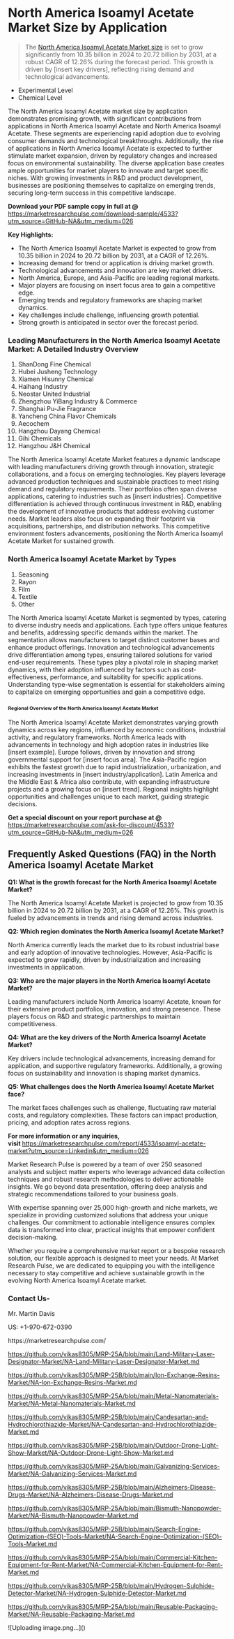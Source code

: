 <h1>North America Isoamyl Acetate Market&nbsp;Size by Application</h1><blockquote><p>The <a href="https://marketresearchpulse.com/download-sample/4533?utm_source=GitHub-NA&amp;utm_medium=026">North America Isoamyl Acetate Market size</a> is set to grow significantly from 10.35 billion in 2024 to 20.72 billion by 2031, at a robust CAGR of 12.26% during the forecast period. This growth is driven by [insert key drivers], reflecting rising demand and technological advancements.</p></blockquote><ul><li>Experimental Level <li> Chemical Level</li></ul><p>The North America Isoamyl Acetate market size by application demonstrates promising growth, with significant contributions from applications in North America Isoamyl Acetate and North America Isoamyl Acetate. These segments are experiencing rapid adoption due to evolving consumer demands and technological breakthroughs. Additionally, the rise of applications in North America Isoamyl Acetate is expected to further stimulate market expansion, driven by regulatory changes and increased focus on environmental sustainability. The diverse application base creates ample opportunities for market players to innovate and target specific niches. With growing investments in R&D and product development, businesses are positioning themselves to capitalize on emerging trends, securing long-term success in this competitive landscape.</p><p><strong>Download your PDF sample copy in full at @ </strong><a href="https://marketresearchpulse.com/download-sample/4533?utm_source=GitHub-NA&amp;utm_medium=026">https://marketresearchpulse.com/download-sample/4533?utm_source=GitHub-NA&amp;utm_medium=026</a></p><p><strong>Key Highlights: </strong></p><ul><li>The North America Isoamyl Acetate Market is expected to grow from 10.35 billion in 2024 to 20.72 billion by 2031, at a CAGR of 12.26%.</li><li>Increasing demand for trend or application is driving market growth.</li><li>Technological advancements and innovation are key market drivers.</li><li>North America, Europe, and Asia-Pacific are leading regional markets.</li><li>Major players are focusing on insert focus area to gain a competitive edge.</li><li>Emerging trends and regulatory frameworks are shaping market dynamics.</li><li>Key challenges include challenge, influencing growth potential.</li><li>Strong growth is anticipated in sector over the forecast period.</li></ul><h3>Leading Manufacturers in the North America Isoamyl Acetate Market: A Detailed Industry Overview</h3><ol><li>ShanDong Fine Chemical</li><li>Hubei Jusheng Technology</li><li>Xiamen Hisunny Chemical</li><li>Haihang Industry</li><li>Neostar United Industrial</li><li>Zhengzhou YiBang Industry & Commerce</li><li>Shanghai Pu-Jie Fragrance</li><li>Yancheng China Flavor Chemicals</li><li>Aecochem</li><li>Hangzhou Dayang Chemical</li><li>Gihi Chemicals</li><li>Hangzhou J&H Chemical</li></ol><div class="flex max-w-full flex-col flex-grow"><div class="min-h-8 text-message flex w-full flex-col items-end gap-2 whitespace-normal break-words [.text-message+&amp;]:mt-5" dir="auto" data-message-author-role="assistant" data-message-id="fd8432e4-4910-450d-b182-61b7bfb0a01f" data-message-model-slug="gpt-4o"><div class="flex w-full flex-col gap-1 empty:hidden first:pt-[3px]"><div class="markdown prose w-full break-words dark:prose-invert light"><p>The North America Isoamyl Acetate Market features a dynamic landscape with leading manufacturers driving growth through innovation, strategic collaborations, and a focus on emerging technologies. Key players leverage advanced production techniques and sustainable practices to meet rising demand and regulatory requirements. Their portfolios often span diverse applications, catering to industries such as [insert industries]. Competitive differentiation is achieved through continuous investment in R&amp;D, enabling the development of innovative products that address evolving customer needs. Market leaders also focus on expanding their footprint via acquisitions, partnerships, and distribution networks. This competitive environment fosters advancements, positioning the North America Isoamyl Acetate Market for sustained growth.</p></div></div></div></div><h3>North America Isoamyl Acetate Market by Types</h3><ol><li>Seasoning <li> Rayon <li> Film <li> Textile <li> Other</li></ol><div class="flex max-w-full flex-col flex-grow"><div class="min-h-8 text-message flex w-full flex-col items-end gap-2 whitespace-normal break-words [.text-message+&amp;]:mt-5" dir="auto" data-message-author-role="assistant" data-message-id="084470be-0bb7-4664-bddf-5156b4f41249" data-message-model-slug="gpt-4o-mini"><div class="flex w-full flex-col gap-1 empty:hidden first:pt-[3px]"><div class="markdown prose w-full break-words dark:prose-invert light"><p>The North America Isoamyl Acetate Market is segmented by types, catering to diverse industry needs and applications. Each type offers unique features and benefits, addressing specific demands within the market. The segmentation allows manufacturers to target distinct customer bases and enhance product offerings. Innovation and technological advancements drive differentiation among types, ensuring tailored solutions for varied end-user requirements. These types play a pivotal role in shaping market dynamics, with their adoption influenced by factors such as cost-effectiveness, performance, and suitability for specific applications. Understanding type-wise segmentation is essential for stakeholders aiming to capitalize on emerging opportunities and gain a competitive edge.</p></div></div></div></div><h3><span style="font-size: 11px;">Regional Overview of the North America Isoamyl Acetate Market</span></h3><div class="flex max-w-full flex-col flex-grow"><div class="min-h-8 text-message flex w-full flex-col items-end gap-2 whitespace-normal break-words [.text-message+&amp;]:mt-5" dir="auto" data-message-author-role="assistant" data-message-id="e9038762-ce64-4e30-91c9-9bd413514231" data-message-model-slug="gpt-4o-mini"><div class="flex w-full flex-col gap-1 empty:hidden first:pt-[3px]"><div class="markdown prose w-full break-words dark:prose-invert light"><p>The North America Isoamyl Acetate Market demonstrates varying growth dynamics across key regions, influenced by economic conditions, industrial activity, and regulatory frameworks. North America leads with advancements in technology and high adoption rates in industries like [insert example]. Europe follows, driven by innovation and strong governmental support for [insert focus area]. The Asia-Pacific region exhibits the fastest growth due to rapid industrialization, urbanization, and increasing investments in [insert industry/application]. Latin America and the Middle East &amp; Africa also contribute, with expanding infrastructure projects and a growing focus on [insert trend]. Regional insights highlight opportunities and challenges unique to each market, guiding strategic decisions.</p></div></div></div></div><p><strong>Get a special discount on your report purchase at @ </strong><a href="https://marketresearchpulse.com/ask-for-discount/4533?utm_source=GitHub-NA&amp;utm_medium=026">https://marketresearchpulse.com/ask-for-discount/4533?utm_source=GitHub-NA&amp;utm_medium=026</a></p><h2>Frequently Asked Questions (FAQ) in the North America Isoamyl Acetate Market</h2><p><strong>Q1: What is the growth forecast for the North America Isoamyl Acetate Market?</strong></p><p>The North America Isoamyl Acetate Market is projected to grow from 10.35 billion in 2024 to 20.72 billion by 2031, at a CAGR of 12.26%. This growth is fueled by advancements in trends and rising demand across industries.</p><p><strong>Q2: Which region dominates the North America Isoamyl Acetate Market?</strong></p><p>North America currently leads the market due to its robust industrial base and early adoption of innovative technologies. However, Asia-Pacific is expected to grow rapidly, driven by industrialization and increasing investments in application.</p><p><strong>Q3: Who are the major players in the North America Isoamyl Acetate Market?</strong></p><p>Leading manufacturers include North America Isoamyl Acetate, known for their extensive product portfolios, innovation, and strong presence. These players focus on R&amp;D and strategic partnerships to maintain competitiveness.</p><p><strong>Q4: What are the key drivers of the North America Isoamyl Acetate Market?</strong></p><p>Key drivers include technological advancements, increasing demand for application, and supportive regulatory frameworks. Additionally, a growing focus on sustainability and innovation is shaping market dynamics.</p><p><strong>Q5: What challenges does the North America Isoamyl Acetate Market face?</strong></p><p>The market faces challenges such as challenge, fluctuating raw material costs, and regulatory complexities. These factors can impact production, pricing, and adoption rates across regions.</p><p><strong>For more information or any inquiries, visit&nbsp;</strong><a href="https://marketresearchpulse.com/report/4533/isoamyl-acetate-market?utm_source=Linkedin&utm_medium=026">https://marketresearchpulse.com/report/4533/isoamyl-acetate-market?utm_source=Linkedin&utm_medium=026</a></p><p>Market Research Pulse is powered by a team of over 250 seasoned analysts and subject matter experts who leverage advanced data collection techniques and robust research methodologies to deliver actionable insights. We go beyond data presentation, offering deep analysis and strategic recommendations tailored to your business goals.</p><p>With expertise spanning over 25,000 high-growth and niche markets, we specialize in providing customized solutions that address your unique challenges. Our commitment to actionable intelligence ensures complex data is transformed into clear, practical insights that empower confident decision-making.</p><p>Whether you require a comprehensive market report or a bespoke research solution, our flexible approach is designed to meet your needs. At Market Research Pulse, we are dedicated to equipping you with the intelligence necessary to stay competitive and achieve sustainable growth in the evolving North America Isoamyl Acetate market.</p><h3><strong>Contact Us-</strong></h3><p>Mr. Martin Davis</p><p>US: +1-970-672-0390</p><p>https://marketresearchpulse.com/</p><p><a href="https://github.com/vikas8305/MRP-25A/blob/main/Land-Military-Laser-Designator-Market/NA-Land-Military-Laser-Designator-Market.md">https://github.com/vikas8305/MRP-25A/blob/main/Land-Military-Laser-Designator-Market/NA-Land-Military-Laser-Designator-Market.md</a></p><p><a href="https://github.com/vikas8305/MRP-25B/blob/main/Ion-Exchange-Resins-Market/NA-Ion-Exchange-Resins-Market.md">https://github.com/vikas8305/MRP-25B/blob/main/Ion-Exchange-Resins-Market/NA-Ion-Exchange-Resins-Market.md</a></p><p><a href="https://github.com/vikas8305/MRP-25A/blob/main/Metal-Nanomaterials-Market/NA-Metal-Nanomaterials-Market.md">https://github.com/vikas8305/MRP-25A/blob/main/Metal-Nanomaterials-Market/NA-Metal-Nanomaterials-Market.md</a></p><p><a href="https://github.com/vikas8305/MRP-25B/blob/main/Candesartan-and-Hydrochlorothiazide-Market/NA-Candesartan-and-Hydrochlorothiazide-Market.md">https://github.com/vikas8305/MRP-25B/blob/main/Candesartan-and-Hydrochlorothiazide-Market/NA-Candesartan-and-Hydrochlorothiazide-Market.md</a></p><p><a href="https://github.com/vikas8305/MRP-25B/blob/main/Outdoor-Drone-Light-Show-Market/NA-Outdoor-Drone-Light-Show-Market.md">https://github.com/vikas8305/MRP-25B/blob/main/Outdoor-Drone-Light-Show-Market/NA-Outdoor-Drone-Light-Show-Market.md</a></p><p><a href="https://github.com/vikas8305/MRP-25A/blob/main/Galvanizing-Services-Market/NA-Galvanizing-Services-Market.md">https://github.com/vikas8305/MRP-25A/blob/main/Galvanizing-Services-Market/NA-Galvanizing-Services-Market.md</a></p><p><a href="https://github.com/vikas8305/MRP-25B/blob/main/Alzheimers-Disease-Drugs-Market/NA-Alzheimers-Disease-Drugs-Market.md">https://github.com/vikas8305/MRP-25B/blob/main/Alzheimers-Disease-Drugs-Market/NA-Alzheimers-Disease-Drugs-Market.md</a></p><p><a href="https://github.com/vikas8305/MRP-25A/blob/main/Bismuth-Nanopowder-Market/NA-Bismuth-Nanopowder-Market.md">https://github.com/vikas8305/MRP-25A/blob/main/Bismuth-Nanopowder-Market/NA-Bismuth-Nanopowder-Market.md</a></p><p><a href="https://github.com/vikas8305/MRP-25B/blob/main/Search-Engine-Optimization-(SEO)-Tools-Market/NA-Search-Engine-Optimization-(SEO)-Tools-Market.md">https://github.com/vikas8305/MRP-25B/blob/main/Search-Engine-Optimization-(SEO)-Tools-Market/NA-Search-Engine-Optimization-(SEO)-Tools-Market.md</a></p><p><a href="https://github.com/vikas8305/MRP-25A/blob/main/Commercial-Kitchen-Equipment-for-Rent-Market/NA-Commercial-Kitchen-Equipment-for-Rent-Market.md">https://github.com/vikas8305/MRP-25A/blob/main/Commercial-Kitchen-Equipment-for-Rent-Market/NA-Commercial-Kitchen-Equipment-for-Rent-Market.md</a></p><p><a href="https://github.com/vikas8305/MRP-25B/blob/main/Hydrogen-Sulphide-Detector-Market/NA-Hydrogen-Sulphide-Detector-Market.md">https://github.com/vikas8305/MRP-25B/blob/main/Hydrogen-Sulphide-Detector-Market/NA-Hydrogen-Sulphide-Detector-Market.md</a></p><p><a href="https://github.com/vikas8305/MRP-25A/blob/main/Reusable-Packaging-Market/NA-Reusable-Packaging-Market.md">https://github.com/vikas8305/MRP-25A/blob/main/Reusable-Packaging-Market/NA-Reusable-Packaging-Market.md</a></p>
![Uploading image.png…]()

